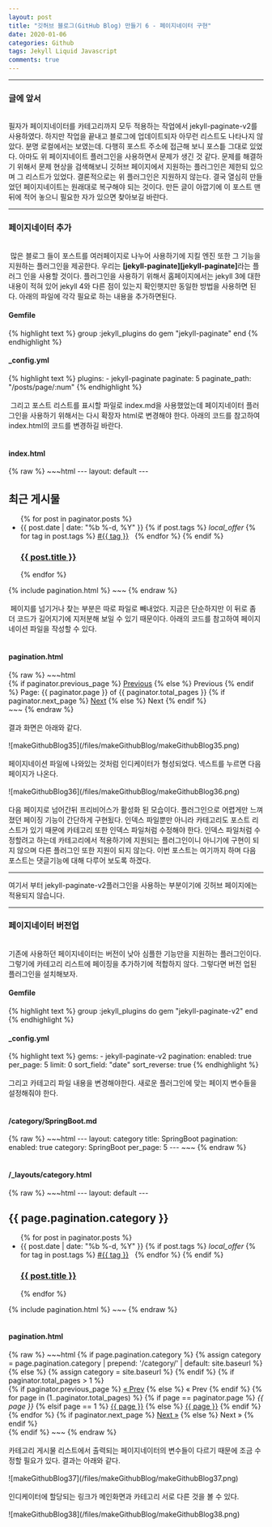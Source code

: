 ```yaml
---
layout: post
title: "깃허브 블로그(GitHub Blog) 만들기 6 - 페이지네이터 구현"
date: 2020-01-06
categories: Github
tags: Jekyll Liquid Javascript
comments: true
---
```

<div style="display:none;">
페이징 만들기
</div>
<hr class="divider">
<h3>글에 앞서</h3>
<br>
필자가 페이지네이터를 카테고리까지 모두 적용하는 작업에서 jekyll-paginate-v2를 사용하였다. 하지만 작업을 끝내고 블로그에 업데이트되자 아무런 리스트도 나타나지 않았다. 분명 로컬에서는 보였는데. 다행히 포스트 주소에 접근해 보니 포스틑 그대로 있었다. 아마도 위 페이지네이트 플러그인을 사용하면서 문제가 생긴 것 같다. 문제를 해결하기 위해서 문제 현상을 검색해보니 깃허브 페이지에서 지원하는 플러그인은 제한되 있으며 그 리스트가 있었다. 결론적으로는 위 플러그인은 지원하지 않는다. 결국 열심히 만들었던 페이지네이트는 원래대로 복구해야 되는 것이다. 만든 글이 아깝기에 이 포스트 맨 뒤에 적어 놓으니 필요한 자가 있으면 찾아보길 바란다.
<hr class="divider">
<h3>페이지네이터 추가</h3>
<br>
&nbsp;많은 블로그 들이 포스트를 여러페이지로 나누어 사용하기에 지킬 엔진 또한 그 기능을 지원하는 플러그인을 제공한다. 우리는 <b>[jekyll-paginate][jekyll-paginate]</b>라는 플러그 인을 사용할 것이다. 플러그인을 사용하기 위해서 홈페이지에서는 jekyll 3에 대한 내용이 적혀 있어 jekyll 4와 다른 점이 있는지 확인햇지만 동일한 방법을 사용하면 된다. 아래의 파일에 각각 필요로 하는 내용을 추가하면된다.
<h4>Gemfile</h4>
{% highlight text %}
group :jekyll_plugins do
  gem "jekyll-paginate"
end
{% endhighlight %}
<h4>_config.yml</h4>
{% highlight text %}
plugins:
  - jekyll-paginate
paginate: 5
paginate_path: "/posts/page/:num"
{% endhighlight %}
<br><br>
&nbsp;그리고 포스트 리스트를 표시할 파일로 index.md을 사용했었는데 페이지네이터 플러그인을 사용하기 위해서는 다시 확장자 html로 변경해야 한다. 아래의 코드를 참고하여 index.html의 코드를 변경하길 바란다.
<br><br>
<h4>index.html</h4>
{% raw %}
~~~html
---
layout: default
---
<div class="home">
	<h2 class="post-list-heading">최근 게시물</h2>
	<ul class="post-list">
		{% for post in paginator.posts %}
		<li>
			<span class="post-meta">{{ post.date | date: "%b %-d, %Y" }}
			{% if post.tags %} 
			<i class="material-icons svg-icon">local_offer</i>
			{% for tag in post.tags %}
			<a class="label" href="{{ '/tags' | prepend: site.baseurl }}">#{{ tag }}</a> &nbsp; 
			{% endfor %} 
			{% endif %}
			</span>
			<h3>
				<a class="post-link" href="{{ post.url | prepend: site.baseurl }}"
					>{{ post.title }}</a
				>
			</h3>
		</li>
		{% endfor %}
	</ul>
</div>
{% include pagination.html %}				
~~~
{% endraw %}
<br><br>
&nbsp;페이지를 넘기거나 찾는 부분은 따로 파일로 빼내었다. 지금은 단순하지만 이 뒤로 좀 더 코드가 길어지기에 지저분해 보일 수 있기 때문이다. 아래의 코드를 참고하여 페이지네이션 파일을 작성할 수 있다.
<br><br>
<h4>pagination.html</h4>
{% raw %}
~~~html
<!-- Pagination links -->
<div class="pagination">
  {% if paginator.previous_page %}
    <a href="{{ paginator.previous_page_path }}" class="previous">Previous</a>
  {% else %}
    <span class="previous">Previous</span>
  {% endif %}
  <span class="page_number ">Page: {{ paginator.page }} of {{ paginator.total_pages }}</span>
  {% if paginator.next_page %}
    <a href="{{ paginator.next_page_path }}" class="next">Next</a>
  {% else %}
    <span class="next ">Next</span>
  {% endif %}
</div>		
~~~
{% endraw %}
<br><br>
결과 화면은 아래와 같다.
<br><br>
![makeGithubBlog35](/files/makeGithubBlog/makeGithubBlog35.png)
<br><br>
페이지네이션 파일에 나와있는 것처럼 인디케이터가 형성되었다. 넥스트를 누르면 다음 페이지가 나온다.
<br><br>
![makeGithubBlog36](/files/makeGithubBlog/makeGithubBlog36.png)
<br><br>
다음 페이지로 넘어간뒤 프리비어스가 활성화 된 모습이다. 플러그인으로 어렵게만 느껴졌던 페이징 기능이 간단하게 구현됬다. 인덱스 파일뿐만 아니라 카테고리도 포스트 리스트가 있기 때문에 카테고리 또한 인덱스 파일처럼 수정해야 한다. 인덱스 파일처럼 수정할려고 하는데 카테고리에서 적용하기에 지원되는 플러그인이니 아니기에 구현이 되지 않으며 다른 플러그인 또한 지원이 되지 않는다. 이번 포스트는 여기까지 하며 다음 포스트는 댓글기능에 대해 다루어 보도록 하겠다.

<hr class="divider">
여기서 부터 jekyll-paginate-v2플러그인을 사용하는 부분이기에 깃허브 페이지에는 적용되지 않습니다.
<hr class="divider">
<h3>페이지네이터 버전업</h3>
<br>
기존에 사용하던 페이지네이터는 버전이 낮아 심플한 기능만을 지원하는 플러그인이다. 그렇기에 카테고리 리스트에 페이징을 추가하기에 적합하지 않다. 그렇다면 버전 업된 플러그인을 설치해보자.
<h4>Gemfile</h4>
{% highlight text %}
group :jekyll_plugins do
  gem "jekyll-paginate-v2"
end
{% endhighlight %}
<h4>_config.yml</h4>
{% highlight text %}
gems:
    - jekyll-paginate-v2
pagination:
    enabled: true
    per_page: 5
    limit: 0
    sort_field: "date"
    sort_reverse: true
{% endhighlight %}
<br><br>
그리고 카테고리 파일 내용을 변경해야한다. 새로운 플러그인에 맞는 페이지 변수들을 설정해줘야 한다.
<br><br>
<h4>/category/SpringBoot.md</h4>
{% raw %}
~~~html
---
layout: category
title: SpringBoot
pagination:
    enabled: true
    category: SpringBoot
    per_page: 5
---	
~~~
{% endraw %}
<br><br>
<h4>/_layouts/category.html</h4>
{% raw %}
~~~html
---
layout: default
---
<div class="home">
	<h2 class="post-list-heading">{{ page.pagination.category }}</h2>
	<ul class="post-list">
{% for post in paginator.posts %}
    <li>
			<span class="post-meta">{{ post.date | date: "%b %-d, %Y" }}
			{% if post.tags %} 
			<i class="material-icons svg-icon">local_offer</i>
			{% for tag in post.tags %}
			<a class="label" href="{{ '/tags' | prepend: site.baseurl }}">#{{ tag }}</a> &nbsp;  
			{% endfor %} 
			{% endif %}</span>
			<h3>
				<a class="post-link" href="{{ post.url | prepend: site.baseurl }}"
					>{{ post.title }}</a
				>
			</h3>
		</li>
{% endfor %}
	</ul>
</div>
{% include pagination.html %}
~~~
{% endraw %}
<br><br>
<h4>pagination.html</h4>
{% raw %}
~~~html
<!-- Pagination links -->
{% if page.pagination.category %}
{% assign category = page.pagination.category | prepend: '/category/' | default: site.baseurl %}
{% else %}
{% assign category = site.baseurl %}
  {% endif %}
{% if paginator.total_pages > 1 %}
<div class="pagination">
  {% if paginator.previous_page %}
    <a href="{{ paginator.previous_page_path | prepend: site.baseurl | replace: '//', '/' }}">&laquo; Prev</a>
  {% else %}
    <span>&laquo; Prev</span>
  {% endif %}
  {% for page in (1..paginator.total_pages) %}
    {% if page == paginator.page %}
      <em>{{ page }}</em>
    {% elsif page == 1 %}
      <a href="{{ paginator.previous_page_path | prepend: site.baseurl | replace: '//', '/' }}">{{ page }}</a>
    {% else %}
      <a href="{{ site.paginate_path | prepend: category | replace: '//', '/' | replace: ':num', page }}">{{ page }}</a>
    {% endif %}
  {% endfor %}
  {% if paginator.next_page %}
    <a href="{{ paginator.next_page_path | prepend: site.baseurl | replace: '//', '/' }}">Next &raquo;</a>
  {% else %}
    <span>Next &raquo;</span>
  {% endif %}
</div>
{% endif %}
~~~
{% endraw %}
<br><br>
카테고리 게시물 리스트에서 출력되는 페이지네이터의 변수들이 다르기 때문에 조금 수정할 필요가 있다. 결과는 아래와 같다.
<br><br>
![makeGithubBlog37](/files/makeGithubBlog/makeGithubBlog37.png)
<br><br>
인디케이터에 할당되는 링크가 메인화면과 카테고리 서로 다른 것을 볼 수 있다.
<br><br>
![makeGithubBlog38](/files/makeGithubBlog/makeGithubBlog38.png)
<br><br>


[jekyll-paginate]: https://jekyllrb-ko.github.io/docs/pagination/